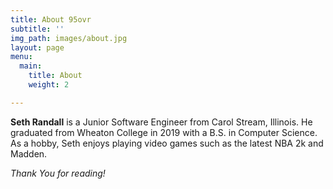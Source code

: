 ```yaml
---
title: About 95ovr
subtitle: ''
img_path: images/about.jpg
layout: page
menu:
  main:
    title: About
    weight: 2

---
```

**Seth Randall** is a Junior Software Engineer from Carol Stream, Illinois. He graduated from Wheaton College in 2019 with a B.S. in Computer Science.  As a hobby, Seth enjoys playing video games such as the latest NBA 2k and Madden.  

_Thank You for reading!_